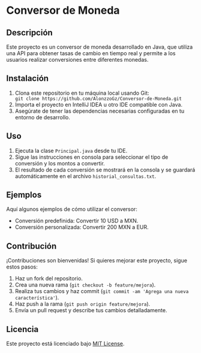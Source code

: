 <h1>Conversor de Moneda</h1>

<h2>Descripción</h2>
    <p>Este proyecto es un conversor de moneda desarrollado en Java, que utiliza una API para obtener tasas de cambio en tiempo real y permite a los usuarios realizar conversiones entre diferentes monedas.</p>

<h2>Instalación</h2>
    <ol>
        <li>Clona este repositorio en tu máquina local usando Git:</li>
        <code>git clone https://github.com/AlonzzoGz/Conversor-de-Moneda.git</code>
        <li>Importa el proyecto en IntelliJ IDEA u otro IDE compatible con Java.</li>
        <li>Asegúrate de tener las dependencias necesarias configuradas en tu entorno de desarrollo.</li>
    </ol>

<h2>Uso</h2>
    <ol>
        <li>Ejecuta la clase <code>Principal.java</code> desde tu IDE.</li>
        <li>Sigue las instrucciones en consola para seleccionar el tipo de conversión y los montos a convertir.</li>
        <li>El resultado de cada conversión se mostrará en la consola y se guardará automáticamente en el archivo <code>historial_consultas.txt</code>.</li>
    </ol>

<h2>Ejemplos</h2>
    <p>Aquí algunos ejemplos de cómo utilizar el conversor:</p>
    <ul>
        <li>Conversión predefinida: Convertir 10 USD a MXN.</li>
        <li>Conversión personalizada: Convertir 200 MXN a EUR.</li>
    </ul>

<h2>Contribución</h2>
    <p>¡Contribuciones son bienvenidas! Si quieres mejorar este proyecto, sigue estos pasos:</p>
    <ol>
        <li>Haz un fork del repositorio.</li>
        <li>Crea una nueva rama (<code>git checkout -b feature/mejora</code>).</li>
        <li>Realiza tus cambios y haz commit (<code>git commit -am 'Agrega una nueva característica'</code>).</li>
        <li>Haz push a la rama (<code>git push origin feature/mejora</code>).</li>
        <li>Envía un pull request y describe tus cambios detalladamente.</li>
    </ol>

<h2>Licencia</h2>
<p>Este proyecto está licenciado bajo <a href="LICENSE">MIT License</a>.</p>
